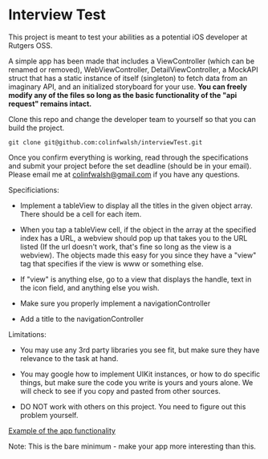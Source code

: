 
# Interview Test

This project is meant to test your abilities as a potential iOS developer at Rutgers OSS.

A simple app has been made that includes a ViewController (which can be renamed or
removed), WebViewController, DetailViewController, a MockAPI struct that has a static
instance of itself (singleton) to fetch data from an imaginary API, and an initialized storyboard for your use.
**You can freely modify any of the files so long as
the basic functionality of the "api request" remains intact.**

Clone this repo and change the developer team to yourself so that you can build the project.

`git clone git@github.com:colinfwalsh/interviewTest.git`

Once you confirm everything is working, read through the specifications and submit your project
before the set deadline (should be in your email).  Please email me at colinfwalsh@gmail.com
if you have any questions.

Specificiations:
- Implement a tableView to display all the titles in the given object array.  There should be
    a cell for each item.
    
- When you tap a tableView cell, if the object in the array at the specified index has a URL,
    a webview should pop up that takes you to the URL listed (If the url doesn't work,
    that's fine so long as the view is a webview).  The objects made this easy for you since they
    have a "view" tag that specifies if the view is www or something else.

- If "view" is anything else, go to a view that displays the handle, text in the icon field, and
    anything else you wish.

- Make sure you properly implement a navigationController

- Add a title to the navigationController

Limitations:
- You may use any 3rd party libraries you see fit, but make sure they have relevance to
        the task at hand.
        
- You may google how to implement UIKit instances, or how to do specific things, but make
        sure the code you write is yours and yours alone.  We will check to see if you copy and
        pasted from other sources.
        
- DO NOT work with others on this project.  You need to figure out this problem yourself.
    

[Example of the app functionality](https://www.dropbox.com/s/cjj6wtx4eahhs6i/interViewTest.gif)

Note: This is the bare minimum - make your app more interesting than this.
